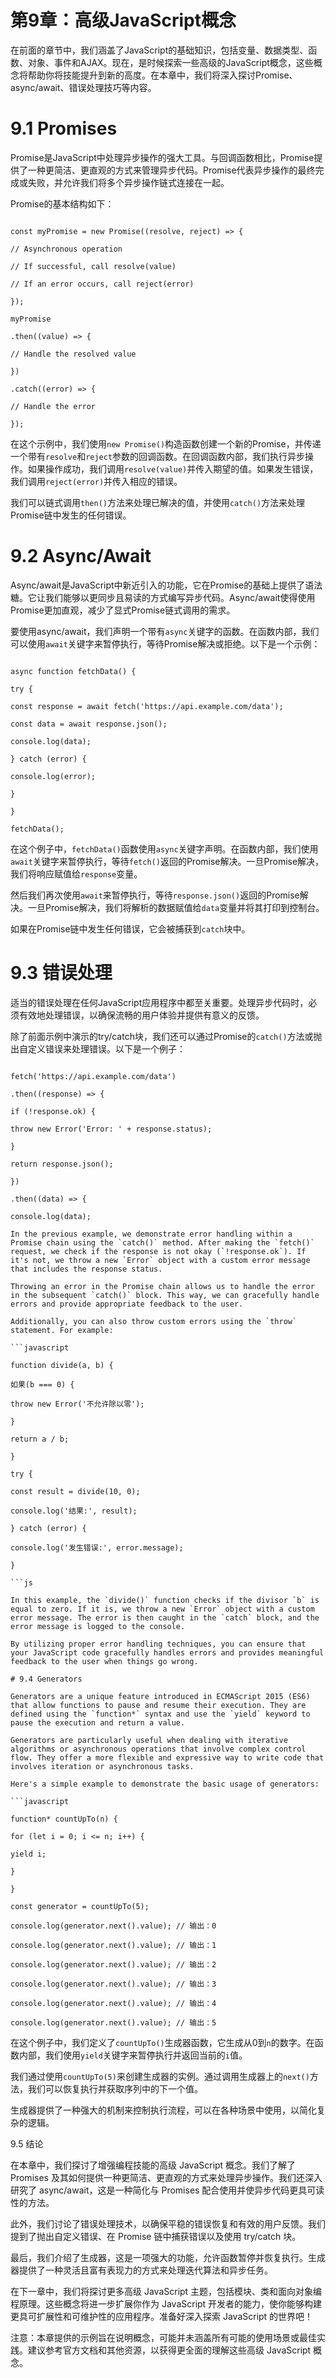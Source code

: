 # 第9章：高级JavaScript概念

在前面的章节中，我们涵盖了JavaScript的基础知识，包括变量、数据类型、函数、对象、事件和AJAX。现在，是时候探索一些高级的JavaScript概念，这些概念将帮助你将技能提升到新的高度。在本章中，我们将深入探讨Promise、async/await、错误处理技巧等内容。

# 9.1 Promises

Promise是JavaScript中处理异步操作的强大工具。与回调函数相比，Promise提供了一种更简洁、更直观的方式来管理异步代码。Promise代表异步操作的最终完成或失败，并允许我们将多个异步操作链式连接在一起。

Promise的基本结构如下：

```jsjavascript

const myPromise = new Promise((resolve, reject) => {

// Asynchronous operation

// If successful, call resolve(value)

// If an error occurs, call reject(error)

});

myPromise

.then((value) => {

// Handle the resolved value

})

.catch((error) => {

// Handle the error

});

```

在这个示例中，我们使用`new Promise()`构造函数创建一个新的Promise，并传递一个带有`resolve`和`reject`参数的回调函数。在回调函数内部，我们执行异步操作。如果操作成功，我们调用`resolve(value)`并传入期望的值。如果发生错误，我们调用`reject(error)`并传入相应的错误。

我们可以链式调用`then()`方法来处理已解决的值，并使用`catch()`方法来处理Promise链中发生的任何错误。

# 9.2 Async/Await

Async/await是JavaScript中新近引入的功能，它在Promise的基础上提供了语法糖。它让我们能够以更同步且易读的方式编写异步代码。Async/await使得使用Promise更加直观，减少了显式Promise链式调用的需求。

要使用async/await，我们声明一个带有`async`关键字的函数。在函数内部，我们可以使用`await`关键字来暂停执行，等待Promise解决或拒绝。以下是一个示例：

```jsjavascript

async function fetchData() {

try {

const response = await fetch('https://api.example.com/data');

const data = await response.json();

console.log(data);

} catch (error) {

console.log(error);

}

}

fetchData();

```

在这个例子中，`fetchData()`函数使用`async`关键字声明。在函数内部，我们使用`await`关键字来暂停执行，等待`fetch()`返回的Promise解决。一旦Promise解决，我们将响应赋值给`response`变量。

然后我们再次使用`await`来暂停执行，等待`response.json()`返回的Promise解决。一旦Promise解决，我们将解析的数据赋值给`data`变量并将其打印到控制台。

如果在Promise链中发生任何错误，它会被捕获到`catch`块中。

# 9.3 错误处理

适当的错误处理在任何JavaScript应用程序中都至关重要。处理异步代码时，必须有效地处理错误，以确保流畅的用户体验并提供有意义的反馈。

除了前面示例中演示的try/catch块，我们还可以通过Promise的`catch()`方法或抛出自定义错误来处理错误。以下是一个例子：

```jsjavascript

fetch('https://api.example.com/data')

.then((response) => {

if (!response.ok) {

throw new Error('Error: ' + response.status);

}

return response.json();

})

.then((data) => {

console.log(data);

In the previous example, we demonstrate error handling within a Promise chain using the `catch()` method. After making the `fetch()` request, we check if the response is not okay (`!response.ok`). If it's not, we throw a new `Error` object with a custom error message that includes the response status.

Throwing an error in the Promise chain allows us to handle the error in the subsequent `catch()` block. This way, we can gracefully handle errors and provide appropriate feedback to the user.

Additionally, you can also throw custom errors using the `throw` statement. For example:

```javascript

function divide(a, b) {

如果(b === 0) {

throw new Error('不允许除以零');

}

return a / b;

}

try {

const result = divide(10, 0);

console.log('结果:', result);

} catch (error) {

console.log('发生错误:', error.message);

}

```js

In this example, the `divide()` function checks if the divisor `b` is equal to zero. If it is, we throw a new `Error` object with a custom error message. The error is then caught in the `catch` block, and the error message is logged to the console.

By utilizing proper error handling techniques, you can ensure that your JavaScript code gracefully handles errors and provides meaningful feedback to the user when things go wrong.

# 9.4 Generators

Generators are a unique feature introduced in ECMAScript 2015 (ES6) that allow functions to pause and resume their execution. They are defined using the `function*` syntax and use the `yield` keyword to pause the execution and return a value.

Generators are particularly useful when dealing with iterative algorithms or asynchronous operations that involve complex control flow. They offer a more flexible and expressive way to write code that involves iteration or asynchronous tasks.

Here's a simple example to demonstrate the basic usage of generators:

```javascript

function* countUpTo(n) {

for (let i = 0; i <= n; i++) {

yield i;

}

}

const generator = countUpTo(5);

console.log(generator.next().value); // 输出：0

console.log(generator.next().value); // 输出：1

console.log(generator.next().value); // 输出：2

console.log(generator.next().value); // 输出：3

console.log(generator.next().value); // 输出：4

console.log(generator.next().value); // 输出：5

```

在这个例子中，我们定义了`countUpTo()`生成器函数，它生成从0到`n`的数字。在函数内部，我们使用`yield`关键字来暂停执行并返回当前的`i`值。

我们通过使用`countUpTo(5)`来创建生成器的实例。通过调用生成器上的`next()`方法，我们可以恢复执行并获取序列中的下一个值。

生成器提供了一种强大的机制来控制执行流程，可以在各种场景中使用，以简化复杂的逻辑。

9.5 结论

在本章中，我们探讨了增强编程技能的高级 JavaScript 概念。我们了解了 Promises 及其如何提供一种更简洁、更直观的方式来处理异步操作。我们还深入研究了 async/await，这是一种简化与 Promises 配合使用并使异步代码更具可读性的方法。

此外，我们讨论了错误处理技术，以确保平稳的错误恢复和有效的用户反馈。我们提到了抛出自定义错误、在 Promise 链中捕获错误以及使用 try/catch 块。

最后，我们介绍了生成器，这是一项强大的功能，允许函数暂停并恢复执行。生成器提供了一种灵活且富有表现力的方式来处理迭代算法和异步任务。

在下一章中，我们将探讨更多高级 JavaScript 主题，包括模块、类和面向对象编程原理。这些概念将进一步扩展你作为 JavaScript 开发者的能力，使你能够构建更具可扩展性和可维护性的应用程序。准备好深入探索 JavaScript 的世界吧！

注意：本章提供的示例旨在说明概念，可能并未涵盖所有可能的使用场景或最佳实践。建议参考官方文档和其他资源，以获得更全面的理解这些高级 JavaScript 概念。
